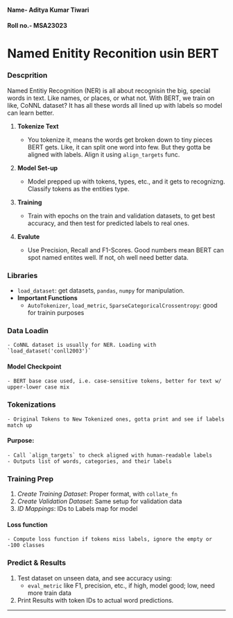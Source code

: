 #### Name- Aditya Kumar Tiwari
#### Roll no.- MSA23023


# Named Enitity Reconition usin BERT 

### Descprition

Named Entitiy Recognition (NER) is all about recognisin the big, special words in text. Like names, or places, or what not. With BERT, we train on like, CoNNL dataset? It has all these words all lined up with labels so model can learn better. 

1. **Tokenize Text**
    - You tokenize it, means the words get broken down to tiny pieces BERT gets. Like, it can split one word into few. But they gotta be aligned with labels. Align it using `align_targets` func. 

2. **Model Set-up**
    - Model prepped up with tokens, types, etc., and it gets to recognizng. Classify tokens as the entities type.

3. **Training**
    - Train with epochs on the train and validation datasets, to get best accuracy, and then test for predicted labels to real ones.

4. **Evalute**
    - Use Precision, Recall and F1-Scores. Good numbers mean BERT can spot named entites well. If not, oh well need better data.

### Libraries

- `load_dataset`: get datasets, `pandas`, `numpy` for manipulation.
- **Important Functions**
    - `AutoTokenizer`, `load_metric`, `SparseCategoricalCrossentropy`: good for trainin purposes

### Data Loadin

    - CoNNL dataset is usually for NER. Loading with `load_dataset('conll2003')`

#### Model Checkpoint
    - BERT base case used, i.e. case-sensitive tokens, better for text w/ upper-lower case mix

### Tokenizations

    - Original Tokens to New Tokenized ones, gotta print and see if labels match up

#### Purpose:
    - Call `align_targets` to check aligned with human-readable labels
    - Outputs list of words, categories, and their labels 

### Training Prep

1. *Create Training Dataset*: Proper format, with `collate_fn` 
2. *Create Validation Dataset*: Same setup for validation data
3. *ID Mappings*: IDs to Labels map for model

#### Loss function

    - Compute loss function if tokens miss labels, ignore the empty or -100 classes

### Predict & Results 

1. Test dataset on unseen data, and see accuracy using:
    - `eval_metric` like F1, precision, etc., if high, model good; low, need more train data
2. Print Results with token IDs to actual word predictions.

---
